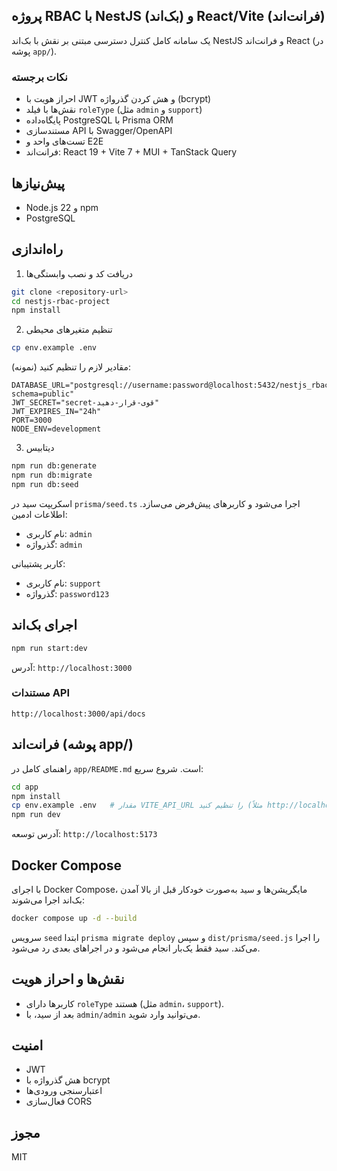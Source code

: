 ## پروژه RBAC با NestJS (بک‌اند) و React/Vite (فرانت‌اند)

یک سامانه کامل کنترل دسترسی مبتنی بر نقش با بک‌اند NestJS و فرانت‌اند React (در پوشه `app/`).

### نکات برجسته
- احراز هویت با JWT و هش کردن گذرواژه (bcrypt)
- نقش‌ها با فیلد `roleType` (مثل `admin` و `support`)
- پایگاه‌داده PostgreSQL با Prisma ORM
- مستندسازی API با Swagger/OpenAPI
- تست‌های واحد و E2E
- فرانت‌اند: React 19 + Vite 7 + MUI + TanStack Query

## پیش‌نیازها
- Node.js 22 و npm
- PostgreSQL

## راه‌اندازی
1) دریافت کد و نصب وابستگی‌ها
```bash
git clone <repository-url>
cd nestjs-rbac-project
npm install
```

2) تنظیم متغیرهای محیطی
```bash
cp env.example .env
```
مقادیر لازم را تنظیم کنید (نمونه):
```env
DATABASE_URL="postgresql://username:password@localhost:5432/nestjs_rbac_db?schema=public"
JWT_SECRET="secret-قوی-قرار-دهید"
JWT_EXPIRES_IN="24h"
PORT=3000
NODE_ENV=development
```

3) دیتابیس
```bash
npm run db:generate
npm run db:migrate
npm run db:seed
```
اسکریپت سید در `prisma/seed.ts` اجرا می‌شود و کاربرهای پیش‌فرض می‌سازد. اطلاعات ادمین:
- نام کاربری: `admin`
- گذرواژه: `admin`

کاربر پشتیبانی:
- نام کاربری: `support`
- گذرواژه: `password123`

## اجرای بک‌اند
```bash
npm run start:dev
```
آدرس: `http://localhost:3000`

### مستندات API
`http://localhost:3000/api/docs`

## فرانت‌اند (پوشه app/)
راهنمای کامل در `app/README.md` است. شروع سریع:
```bash
cd app
npm install
cp env.example .env   # مقدار VITE_API_URL را تنظیم کنید (مثلاً http://localhost:3000)
npm run dev
```
آدرس توسعه: `http://localhost:5173`

## Docker Compose
با اجرای Docker Compose، مایگریشن‌ها و سید به‌صورت خودکار قبل از بالا آمدن بک‌اند اجرا می‌شوند:
```bash
docker compose up -d --build
```
سرویس `seed` ابتدا `prisma migrate deploy` و سپس `dist/prisma/seed.js` را اجرا می‌کند. سید فقط یک‌بار انجام می‌شود و در اجراهای بعدی رد می‌شود.

## نقش‌ها و احراز هویت
- کاربرها دارای `roleType` هستند (مثل `admin`، `support`).
- بعد از سید، با `admin/admin` می‌توانید وارد شوید.

## امنیت
- JWT
- هش گذرواژه با bcrypt
- اعتبارسنجی ورودی‌ها
- فعال‌سازی CORS

## مجوز
MIT

